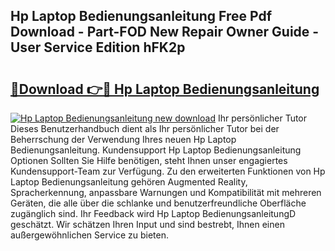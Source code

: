 ## Hp Laptop Bedienungsanleitung Free Pdf Download - Part-FOD New Repair Owner Guide - User Service Edition hFK2p

# <h2><a href="http://df29zbc.blite.top/?on=Hp+Laptop+Bedienungsanleitung">🔗Download 👉🔴 Hp Laptop Bedienungsanleitung</a></h2>

[![Hp Laptop Bedienungsanleitung new download](https://i.imgur.com/lujVjoI.png)](http://df29zbc.blite.top/?on=Hp+Laptop+Bedienungsanleitung)
Ihr persönlicher Tutor Dieses Benutzerhandbuch dient als Ihr persönlicher Tutor bei der Beherrschung der Verwendung Ihres neuen Hp Laptop Bedienungsanleitung. Kundensupport Hp Laptop Bedienungsanleitung Optionen Sollten Sie Hilfe benötigen, steht Ihnen unser engagiertes Kundensupport-Team zur Verfügung. Zu den erweiterten Funktionen von Hp Laptop Bedienungsanleitung gehören Augmented Reality, Spracherkennung, anpassbare Warnungen und Kompatibilität mit mehreren Geräten, die alle über die schlanke und benutzerfreundliche Oberfläche zugänglich sind. Ihr Feedback wird Hp Laptop BedienungsanleitungD geschätzt. Wir schätzen Ihren Input und sind bestrebt, Ihnen einen außergewöhnlichen Service zu bieten.
